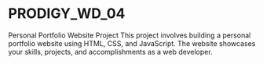 # PRODIGY_WD_04

Personal Portfolio Website Project
This project involves building a personal portfolio website using HTML, CSS, and JavaScript. The website showcases your skills, projects, and accomplishments as a web developer. 
